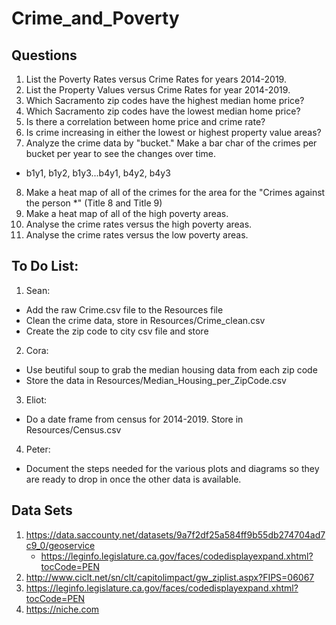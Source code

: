 # Crime_and_Poverty
## Questions
1. List the Poverty Rates versus Crime Rates for years 2014-2019.
2. List the Property Values versus Crime Rates for year 2014-2019.
3. Which Sacramento zip codes have the highest median home price?
4. Which Sacramento zip codes have the lowest median home price?
5. Is there a correlation between home price and crime rate?
6. Is crime increasing in either the lowest or highest property value areas?
7. Analyze the crime data by "bucket." Make a bar char of the crimes per bucket per year to see the changes over time.
*  b1y1, b1y2, b1y3...b4y1, b4y2, b4y3
8. Make a heat map of all of the crimes for the area for the "Crimes against the person *" (Title 8 and Title 9)
9. Make a heat map of all of the high poverty areas.
10. Analyse the crime rates versus the high poverty areas.
11. Analyse the crime rates versus the low poverty areas.

## To Do List:
1. Sean: 
* Add the raw Crime.csv file to the Resources file 
* Clean the crime data, store in Resources/Crime_clean.csv
* Create the zip code to city csv file and store 
2. Cora:
* Use beutiful soup to grab the median housing data from each zip code
* Store the data in Resources/Median_Housing_per_ZipCode.csv
3. Eliot:
* Do a date frame from census for 2014-2019. Store in Resources/Census.csv
4. Peter:
* Document the steps needed for the various plots and diagrams so they are ready to drop in once the other data is available.

## Data Sets
1. https://data.saccounty.net/datasets/9a7f2df25a584ff9b55db274704ad7c9_0/geoservice
    * https://leginfo.legislature.ca.gov/faces/codedisplayexpand.xhtml?tocCode=PEN
2. http://www.ciclt.net/sn/clt/capitolimpact/gw_ziplist.aspx?FIPS=06067
3. https://leginfo.legislature.ca.gov/faces/codedisplayexpand.xhtml?tocCode=PEN
4. https://niche.com 

